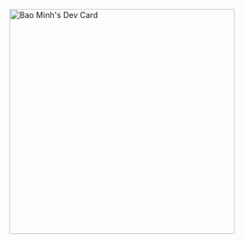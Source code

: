 <a href="https://app.daily.dev/tbminh"><img src="https://api.daily.dev/devcards/e1fba422e4074ddab09e6051126a82d4.png?r=ud0" width="400" alt="Bao Minh's Dev Card"/></a>
